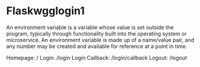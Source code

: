 # Flaskwgglogin1


An environment variable is a variable whose value is set outside the program, typically through functionality built into the operating system or microservice. An environment variable is made up of a name/value pair, and any number may be created and available for reference at a point in time.

Homepage: /
Login: /login
Login Callback: /login/callback
Logout: /logout

